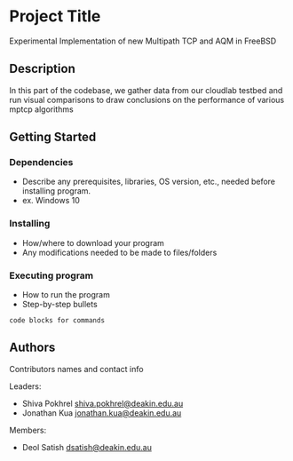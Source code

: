 # Project Title

Experimental Implementation of new Multipath TCP and AQM in FreeBSD

## Description

In this part of the codebase, we gather data from our cloudlab testbed and run visual comparisons to draw conclusions on the performance of various mptcp algorithms

## Getting Started



### Dependencies

* Describe any prerequisites, libraries, OS version, etc., needed before installing program.
* ex. Windows 10

### Installing

* How/where to download your program
* Any modifications needed to be made to files/folders

### Executing program

* How to run the program
* Step-by-step bullets
```
code blocks for commands
```



## Authors

Contributors names and contact info

Leaders:

- Shiva Pokhrel <shiva.pokhrel@deakin.edu.au>
- Jonathan Kua <jonathan.kua@deakin.edu.au>

Members:

- Deol Satish <dsatish@deakin.edu.au>



